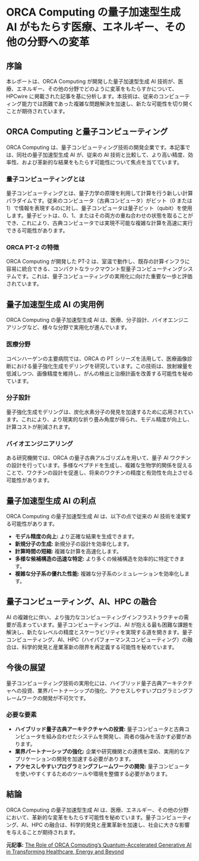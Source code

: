 # ORCA Computing の量子加速型生成 AI がもたらす医療、エネルギー、その他の分野への変革

## 序論

本レポートは、ORCA Computing が開発した量子加速型生成 AI 技術が、医療、エネルギー、その他の分野でどのように変革をもたらすかについて、HPCwire に掲載された記事を基に分析します。本技術は、従来のコンピューティング能力では困難であった複雑な問題解決を加速し、新たな可能性を切り開くことが期待されています。

## ORCA Computing と量子コンピューティング

ORCA Computing は、量子コンピューティング技術の開発企業です。本記事では、同社の量子加速型生成 AI が、従来の AI 技術と比較して、より高い精度、効率性、および革新的な結果をもたらす可能性について焦点を当てています。

### 量子コンピューティングとは

量子コンピューティングとは、量子力学の原理を利用して計算を行う新しい計算パラダイムです。従来のコンピュータ（古典コンピュータ）がビット（0 または 1）で情報を表現するのに対し、量子コンピュータは量子ビット（qubit）を使用します。量子ビットは、0、1、またはその両方の重ね合わせの状態を取ることができ、これにより、古典コンピュータでは実現不可能な複雑な計算を高速に実行できる可能性があります。

### ORCA PT-2 の特徴

ORCA Computing が開発した PT-2 は、室温で動作し、既存の計算インフラに容易に統合できる、コンパクトなラックマウント型量子コンピューティングシステムです。これは、量子コンピューティングの実用化に向けた重要な一歩と評価されています。

## 量子加速型生成 AI の実用例

ORCA Computing の量子加速型生成 AI は、医療、分子設計、バイオエンジニアリングなど、様々な分野で実用化が進んでいます。

### 医療分野

コペンハーゲンの主要病院では、ORCA の PT シリーズを活用して、医療画像診断における量子強化生成モデリングを研究しています。この技術は、放射線量を低減しつつ、画像精度を維持し、がんの検出と治療計画を改善する可能性を秘めています。

### 分子設計

量子強化生成モデリングは、炭化水素分子の発見を加速するために応用されています。これにより、より現実的な折り畳み角度が得られ、モデル精度が向上し、計算コストが削減されます。

### バイオエンジニアリング

ある研究機関では、ORCA の量子古典アルゴリズムを用いて、量子 AI ワクチンの設計を行っています。多様なペプチドを生成し、複雑な生物学的関係を捉えることで、ワクチンの設計を促進し、将来のワクチンの精度と有効性を向上させる可能性があります。

## 量子加速型生成 AI の利点

ORCA Computing の量子加速型生成 AI は、以下の点で従来の AI 技術を凌駕する可能性があります。

* **モデル精度の向上:** より正確な結果を生成できます。
* **新規分子の生成:** 新規分子の設計を効率化します。
* **計算時間の短縮:** 複雑な計算を高速化します。
* **多様な候補構造の迅速な特定:** より多くの候補構造を効率的に特定できます。
* **複雑な分子系の優れた性能:** 複雑な分子系のシミュレーションを効率化します。

## 量子コンピューティング、AI、HPC の融合

AI の複雑化に伴い、より強力なコンピューティングインフラストラクチャの需要が高まっています。量子コンピューティングは、AI が抱える最も困難な課題を解決し、新たなレベルの精度とスケーラビリティを実現する道を開きます。量子コンピューティング、AI、HPC（ハイパフォーマンスコンピューティング）の融合は、科学的発見と産業革新の限界を再定義する可能性を秘めています。

## 今後の展望

量子コンピューティング技術の実用化には、ハイブリッド量子古典アーキテクチャへの投資、業界パートナーシップの強化、アクセスしやすいプログラミングフレームワークの開発が不可欠です。

### 必要な要素

* **ハイブリッド量子古典アーキテクチャへの投資:** 量子コンピュータと古典コンピュータを組み合わせたシステムを開発し、両者の強みを活かす必要があります。
* **業界パートナーシップの強化:** 企業や研究機関との連携を深め、実用的なアプリケーションの開発を加速する必要があります。
* **アクセスしやすいプログラミングフレームワークの開発:** 量子コンピュータを使いやすくするためのツールや環境を整備する必要があります。

## 結論

ORCA Computing の量子加速型生成 AI は、医療、エネルギー、その他の分野において、革新的な変革をもたらす可能性を秘めています。量子コンピューティング、AI、HPC の融合は、科学的発見と産業革新を加速し、社会に大きな影響を与えることが期待されます。


**元記事:** [The Role of ORCA Computing’s Quantum-Accelerated Generative AI in Transforming Healthcare, Energy and Beyond](https://www.hpcwire.com/2025/03/24/the-role-of-orca-computings-quantum-accelerated-generative-ai-in-transforming-healthcare-energy-and-beyond/)